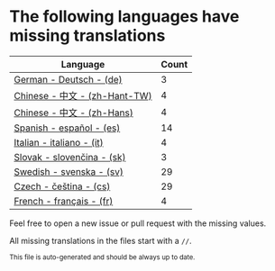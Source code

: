 # The following languages have missing translations
Language|Count
-|-
[German - Deutsch - (de)](Calendr/Assets/de.lproj/Localizable.strings)|3
[Chinese - 中文 - (zh-Hant-TW)](Calendr/Assets/zh-Hant-TW.lproj/Localizable.strings)|4
[Chinese - 中文 - (zh-Hans)](Calendr/Assets/zh-Hans.lproj/Localizable.strings)|4
[Spanish - español - (es)](Calendr/Assets/es.lproj/Localizable.strings)|14
[Italian - italiano - (it)](Calendr/Assets/it.lproj/Localizable.strings)|4
[Slovak - slovenčina - (sk)](Calendr/Assets/sk.lproj/Localizable.strings)|3
[Swedish - svenska - (sv)](Calendr/Assets/sv.lproj/Localizable.strings)|29
[Czech - čeština - (cs)](Calendr/Assets/cs.lproj/Localizable.strings)|29
[French - français - (fr)](Calendr/Assets/fr.lproj/Localizable.strings)|4

Feel free to open a new issue or pull request with the missing values.

All missing translations in the files start with a `//`.

<sub>This file is auto-generated and should be always up to date.</sub>
